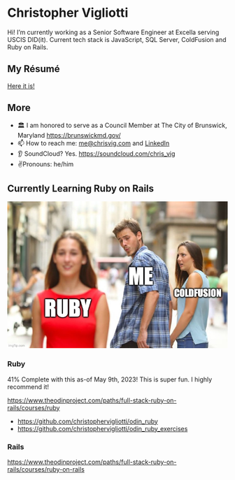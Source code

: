 # Christopher Vigliotti

Hi!  I’m currently working as a Senior Software Engineer at Excella serving USCIS DID(it).  Current tech stack is JavaScript, SQL Server, ColdFusion and Ruby on Rails. 

## My Résumé

[Here it is!](https://gist.github.com/christophervigliotti/bb4cd6312bd7a8459cff3412f33c71f9)  

## More

- 🏛️ I am honored to serve as a Council Member at The City of Brunswick, Maryland https://brunswickmd.gov/
- 📫 How to reach me: [me@chrisvig.com](mailto:me@chrisvig.com) and [LinkedIn](https://www.linkedin.com/in/christophervigliotti)
- 👂 SoundCloud? Yes. https://soundcloud.com/chris_vig 
- ✌️Pronouns: he/him

## Currently Learning Ruby on Rails

![Alt text](https://github.com/christophervigliotti/odin_ruby/blob/main/cf_ruby.jpeg "Move over, ColdFusion...")



### Ruby

41% Complete with this as-of May 9th, 2023!  This is super fun.  I highly recommend it!

https://www.theodinproject.com/paths/full-stack-ruby-on-rails/courses/ruby
- https://github.com/christophervigliotti/odin_ruby
- https://github.com/christophervigliotti/odin_ruby_exercises

### Rails
https://www.theodinproject.com/paths/full-stack-ruby-on-rails/courses/ruby-on-rails
